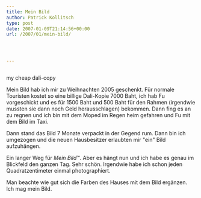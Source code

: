 ```yaml
---
title: Mein Bild
author: Patrick Kollitsch
type: post
date: 2007-01-09T21:14:56+00:00
url: /2007/01/mein-bild/




---
```

<div class="flickr">
  <a href="http://www.flickr.com/photos/schreibblogade/352351256/"><img src="//farm1.static.flickr.com/166/352351256_0f9099992c.jpg" class="flickr-photo" alt="" /></a></p> 
  
  <p>
    my cheap dali-copy
  </p>
</div>

Mein Bild hab ich mir zu Weihnachten 2005 geschenkt. F&uuml;r normale Touristen kostet so eine billige Dali-Kopie 7000 Baht, ich hab Fu vorgeschickt und es f&uuml;r 1500 Baht und 500 Baht f&uuml;r den Rahmen (irgendwie mussten sie dann noch Geld herausschlagen) bekommen. Dann fing es an zu regnen und ich bin mit dem Moped im Regen heim gefahren und Fu mit dem Bild im Taxi.

Dann stand das Bild 7 Monate verpackt in der Gegend rum. Dann bin ich umgezogen und die neuen Hausbesitzer erlaubten mir "ein" Bild aufzuh&auml;ngen. 

Ein langer Weg f&uuml;r _Mein Bild_&trade;. Aber es h&auml;ngt nun und ich habe es genau im Blickfeld den ganzen Tag. Sehr sch&ouml;n. Irgendwie habe ich schon jeden Quadratzentimeter einmal photographiert.

Man beachte wie gut sich die Farben des Hauses mit dem Bild erg&auml;nzen. Ich mag mein Bild.
